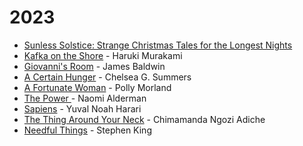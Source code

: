 # 2023

* [Sunless Solstice: Strange Christmas Tales for the Longest Nights](https://www.goodreads.com/en/book/show/58366805)
* [Kafka on the Shore](https://www.goodreads.com/book/show/4929.Kafka\_on\_the\_Shore) - Haruki Murakami
* [Giovanni's Room](https://www.goodreads.com/book/show/406235.Giovanni\_s\_Room) - James Baldwin
* [A Certain Hunger](https://www.goodreads.com/book/show/60751299-a-certain-hunger) - Chelsea G. Summers
* [A Fortunate Woman](https://www.goodreads.com/en/book/show/60713379-a-fortunate-woman) - Polly Morland
* [The Power ](https://www.goodreads.com/en/book/show/29751398)- Naomi Alderman
* [Sapiens](https://www.goodreads.com/book/show/23692271-sapiens) - Yuval Noah Harari
* [The Thing Around Your Neck](https://www.goodreads.com/en/book/show/5587960) - Chimamanda Ngozi Adiche
* [Needful Things](https://www.goodreads.com/en/book/show/107291) - Stephen King
